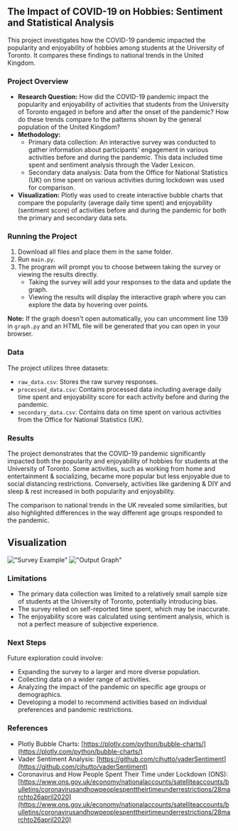## The Impact of COVID-19 on Hobbies: Sentiment and Statistical Analysis

This project investigates how the COVID-19 pandemic impacted the popularity and enjoyability of hobbies among students at the University of Toronto. It compares these findings to national trends in the United Kingdom.

### Project Overview

* **Research Question:** How did the COVID-19 pandemic impact the popularity and enjoyability of activities that students from the University of Toronto engaged in before and after the onset of the pandemic? How do these trends compare to the patterns shown by the general population of the United Kingdom?
* **Methodology:**
    * Primary data collection: An interactive survey was conducted to gather information about participants' engagement in various activities before and during the pandemic. This data included time spent and sentiment analysis through the Vader Lexicon.
    * Secondary data analysis: Data from the Office for National Statistics (UK) on time spent on various activities during lockdown was used for comparison.
* **Visualization:** Plotly was used to create interactive bubble charts that compare the popularity (average daily time spent) and enjoyability (sentiment score) of activities before and during the pandemic for both the primary and secondary data sets.

### Running the Project

1. Download all files and place them in the same folder.
2. Run `main.py`.
3. The program will prompt you to choose between taking the survey or viewing the results directly.
    * Taking the survey will add your responses to the data and update the graph.
    * Viewing the results will display the interactive graph where you can explore the data by hovering over points.

**Note:** If the graph doesn't open automatically, you can uncomment line 139 in `graph.py` and an HTML file will be generated that you can open in your browser.

### Data

The project utilizes three datasets:

* `raw_data.csv`: Stores the raw survey responses.
* `processed_data.csv`: Contains processed data including average daily time spent and enjoyability score for each activity before and during the pandemic.
* `secondary_data.csv`: Contains data on time spent on various activities from the Office for National Statistics (UK).

###  Results

The project demonstrates that the COVID-19 pandemic significantly impacted both the popularity and enjoyability of hobbies for students at the University of Toronto. Some activities, such as working from home and entertainment & socializing, became more popular but less enjoyable due to social distancing restrictions. Conversely, activities like gardening & DIY and sleep & rest increased in both popularity and enjoyability.

The comparison to national trends in the UK revealed some similarities, but also highlighted differences in the way different age groups responded to the pandemic.

## Visualization

!["Survey Example"](https://github.com/user-attachments/assets/0cb827d3-38ed-4d2d-8072-735be01b08bf) !["Output Graph"](https://github.com/user-attachments/assets/6848e862-490c-4a0d-b5d4-4b377886672e)

### Limitations

* The primary data collection was limited to a relatively small sample size of students at the University of Toronto, potentially introducing bias.
* The survey relied on self-reported time spent, which may be inaccurate.
* The enjoyability score was calculated using sentiment analysis, which is not a perfect measure of subjective experience.

### Next Steps

Future exploration could involve:

* Expanding the survey to a larger and more diverse population.
* Collecting data on a wider range of activities.
* Analyzing the impact of the pandemic on specific age groups or demographics.
* Developing a model to recommend activities based on individual preferences and pandemic restrictions.

### References

* Plotly Bubble Charts: [https://plotly.com/python/bubble-charts/](https://plotly.com/python/bubble-charts/)
* Vader Sentiment Analysis: [https://github.com/cjhutto/vaderSentiment](https://github.com/cjhutto/vaderSentiment)
* Coronavirus and How People Spent Their Time under Lockdown (ONS): [https://www.ons.gov.uk/economy/nationalaccounts/satelliteaccounts/bulletins/coronavirusandhowpeoplespenttheirtimeunderrestrictions/28marchto26april2020](https://www.ons.gov.uk/economy/nationalaccounts/satelliteaccounts/bulletins/coronavirusandhowpeoplespenttheirtimeunderrestrictions/28marchto26april2020)
